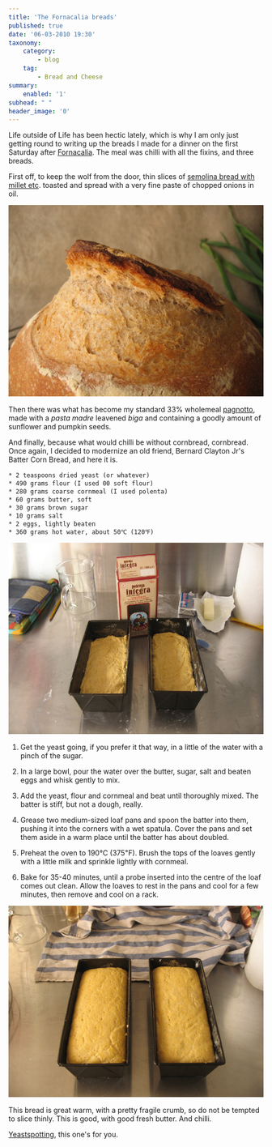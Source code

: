 ```yaml
---
title: 'The Fornacalia breads'
published: true
date: '06-03-2010 19:30'
taxonomy:
    category:
        - blog
    tag:
        - Bread and Cheese
summary:
    enabled: '1'
subhead: " "
header_image: '0'
---
```


Life outside of Life has been hectic lately, which is why I am only just getting round to writing up the breads I made for a dinner on the first Saturday after [Fornacalia](https://www.jeremycherfas.net/blog/happy-fornacalia-everyone). The meal was chilli with all the fixins, and three breads.

First off, to keep the wolf from the door, thin slices of [semolina bread with millet etc](https://jeremycherfas.net/blog/hamelmans-semolina-with-a-wholegrain-soaker/). toasted and spread with a very fine paste of chopped onions in oil.

![Ear and crust of semolina bread](IMG_6301.jpg)

Then there was what has become my standard 33% wholemeal [pagnotto](http://jeremycherfas.net/2009/10/14/food-news-new-series-10-neo-artisans/), made with a _pasta madre_ leavened _biga_ and containing a goodly amount of sunflower and pumpkin seeds.

And finally, because what would chilli be without cornbread, cornbread. Once again, I decided to modernize an old friend, Bernard Clayton Jr's Batter Corn Bread, and here it is.

    * 2 teaspoons dried yeast (or whatever)
	* 490 grams flour (I used 00 soft flour)
	* 280 grams coarse cornmeal (I used polenta)
	* 60 grams butter, soft
	* 30 grams brown sugar
	* 10 grams salt
	* 2 eggs, lightly beaten
	* 360 grams hot water, about 50℃ (120℉)
    

![Cornbread](IMG_6297.jpg)

  1. Get the yeast going, if you prefer it that way, in a little of the water with a pinch of the sugar.

  2. In a large bowl, pour the water over the butter, sugar, salt and beaten eggs and whisk gently to mix.

  3. Add the yeast, flour and cornmeal and beat until thoroughly mixed. The batter is stiff, but not a dough, really.

  4. Grease two medium-sized loaf pans and spoon the batter into them, pushing it into the corners with a wet spatula. Cover the pans and set them aside in a warm place until the batter has about doubled.

  5. Preheat the oven to 190℃ (375℉). Brush the tops of the loaves gently with a little milk and sprinkle lightly with cornmeal.

  6. Bake for 35-40 minutes, until a probe inserted into the centre of the loaf comes out clean. Allow the loaves to rest in the pans and cool for a few minutes, then remove and cool on a rack.

![Risen](IMG_6302.jpg)

This bread is great warm, with a pretty fragile crumb, so do not be tempted to slice thinly. This is good, with good fresh butter. And chilli.

[Yeastspotting](http://www.wildyeastblog.com/category/yeastspotting/), this one's for you.
